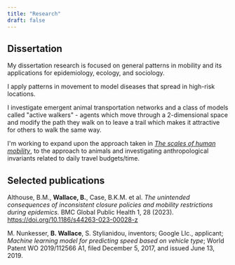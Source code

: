```yaml
---
title: "Research"
draft: false
---
```


## Dissertation

My dissertation research is focused on general patterns in mobility and its applications for epidemiology, ecology, and sociology.

I apply patterns in movement to model diseases that spread in high-risk locations.

I investigate emergent animal transportation networks and a class of models called "active walkers" - agents which move through a 2-dimensional space and modify the path they walk on to leave a trail which makes it attractive for others to walk the same way.

I'm working to expand upon the approach taken in [_The scales of human mobility_](https://www.nature.com/articles/s41586-020-2909-1), to the approach to animals and investigating anthropological invariants related to daily travel budgets/time.


## Selected publications

Althouse, B.M., __Wallace, B.__, Case, B.K.M. et al. _The unintended consequences of inconsistent closure policies and mobility restrictions during epidemics._ BMC Global Public Health 1, 28 (2023). https://doi.org/10.1186/s44263-023-00028-z
  
M. Nunkesser, __B. Wallace__, S. Stylianidou, inventors; Google Llc.,
  applicant; _Machine learning model for predicting speed based on vehicle type_; World Patent
  WO 2019/112566 A1, filed December 5, 2017, and issued June 13, 2019.